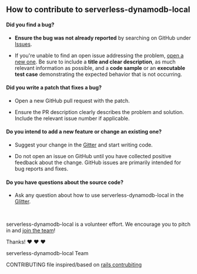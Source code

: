 ## How to contribute to serverless-dynamodb-local

#### **Did you find a bug?**

* **Ensure the bug was not already reported** by searching on GitHub under [Issues](https://github.com/99xt/serverless-dynamodb-local/issues).

* If you're unable to find an open issue addressing the problem, [open a new one](https://github.com/99xt/serverless-dynamodb-local/issues/new). Be sure to include a **title and clear description**, as much relevant information as possible, and a **code sample** or an **executable test case** demonstrating the expected behavior that is not occurring.

#### **Did you write a patch that fixes a bug?**

* Open a new GitHub pull request with the patch.

* Ensure the PR description clearly describes the problem and solution. Include the relevant issue number if applicable.

#### **Do you intend to add a new feature or change an existing one?**

* Suggest your change in the [Gitter](https://gitter.im/99xt/serverless-dynamodb-local?utm_source=badge&utm_medium=badge&utm_campaign=pr-badge&utm_content=badge) and start writing code.

* Do not open an issue on GitHub until you have collected positive feedback about the change. GitHub issues are primarily intended for bug reports and fixes.

#### **Do you have questions about the source code?**

* Ask any question about how to use serverless-dynamodb-local in the [Glitter](https://gitter.im/99xt/serverless-dynamodb-local?utm_source=badge&utm_medium=badge&utm_campaign=pr-badge&utm_content=badge).

</br>

serverless-dynamodb-local is a volunteer effort. We encourage you to pitch in and [join the team](https://github.com/99xt/serverless-dynamodb-local/graphs/contributors)!

Thanks! :heart: :heart: :heart:

serverless-dynamodb-local Team

CONTRIBUTING file inspired/based on [rails contrubiting](https://github.com/rails/rails/blob/master/CONTRIBUTING.md)
